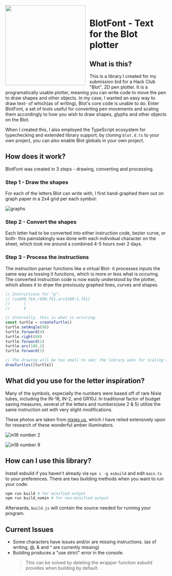 <img align="left" style="width:250px; padding-right:10px" src="./img/blotfont_logo.png"/>

# BlotFont - Text for the Blot plotter

## What is this?
This is a library I created for my submission bid for a Hack Club "Blot", 2D pen plotter. It is a programatically usable plotter, meaning you can write code to move the pen to draw shapes and other objects.
In my case, I wanted an easy way to draw text- of which(as of writing), Blot's core code is unable to do. Enter BlotFont, a set of tools useful for converting pen movements and scaling them accordingly to how you wish to draw shapes, glyphs and other objects on the Blot.

When I created this, I also employed the TypeScript ecosystem for typechecking and extended library support; by cloning `blot.d.ts` to your own project, you can also enable Blot globals in your own project.

## How does it work?
BlotFont was created in 3 steps - drawing, converting and processing.
### Step 1 - Draw the shapes
For each of the letters Blot can write with, I first hand-graphed them out on graph paper in a 2x4 grid per each symbol:

![graphs](./img/graphs.png)

### Step 2 - Convert the shapes
Each letter had to be converted into either instruction code, bezier curve, or both- this painstakingly was done with each individual character on the sheet, which took me around a combined 4-5 hours over 2 days.

### Step 3 - Process the instructions
The instruction parser functions like a virtual Blot- it processes inputs the same way as tossing it functions, which is more or less what is occuring. The converted instruction code is now easily understood by the plotter, which allows it to draw the previously graphed lines, curves and shapes.
```js
// Instructions for "p":
// [sa$90,f$4,r$90,f$1,arc$180:1,f$1]
//      |
//      V

// Internally, this is what is occuring:
const turtle = createTurtle()
turtle.setAngle(90)
turtle.forward(4)
turtle.right(90)
turtle.forward(1)
turtle.arc(180,1)
turtle.forward(1)

// The drawing will be too small to see; the library asks for scaling as an argument when drawing.
drawTurtles([turtle]) 
```

## What did you use for the letter inspiration?
Many of the symbols, especially the numbers were based off of rare Nixie tubes, including the IN-18, IN-2, and GR10J. In traditional factor of budget saving measures, several of the letters and numbers(see 2 & 5) utilize the same instruction set with very slight modifications.

These photos are taken from [nixies.us](https://www.nixies.us/), which I have relied extensively upon for research of these wonderful amber illuminators.

![in16 number 2](./img/in16_2.jpeg)

![in18 number 9](./img/in18_9.jpeg)


## How can I use this library?
Install esbuild if you haven't already via `npm i -g esbuild` and edit `main.ts` to your preferences. There are two building methods when you want to run your code:
```sh
npm run build # for minified output
npm run build_nomin # for non-minified output
```
Afterwards, `build.js` will contain the source needed for running your program.

## Current Issues
- Some characters have issues and/or are missing instructions. (as of writing, @, & and ^ are currently missing)
- Building produces a "use strict" error in the console.
  > This can be solved by deleting the wrapper function esbuild provides when building by default.
